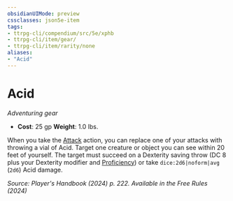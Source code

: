 ```yaml
---
obsidianUIMode: preview
cssclasses: json5e-item
tags:
- ttrpg-cli/compendium/src/5e/xphb
- ttrpg-cli/item/gear/
- ttrpg-cli/item/rarity/none
aliases: 
- "Acid"
---
```

# Acid
*Adventuring gear*  


- **Cost**: 25 gp
**Weight**: 1.0 lbs.

When you take the [Attack](3-Compendium/rules/actions.md#Attack) action, you can replace one of your attacks with throwing a vial of Acid. Target one creature or object you can see within 20 feet of yourself. The target must succeed on a Dexterity saving throw (DC 8 plus your Dexterity modifier and [Proficiency](3-Compendium/rules/variant-rules/proficiency-xphb.md)) or take `dice:2d6|noform|avg` (`2d6`) Acid damage.

*Source: Player's Handbook (2024) p. 222. Available in the Free Rules (2024)*